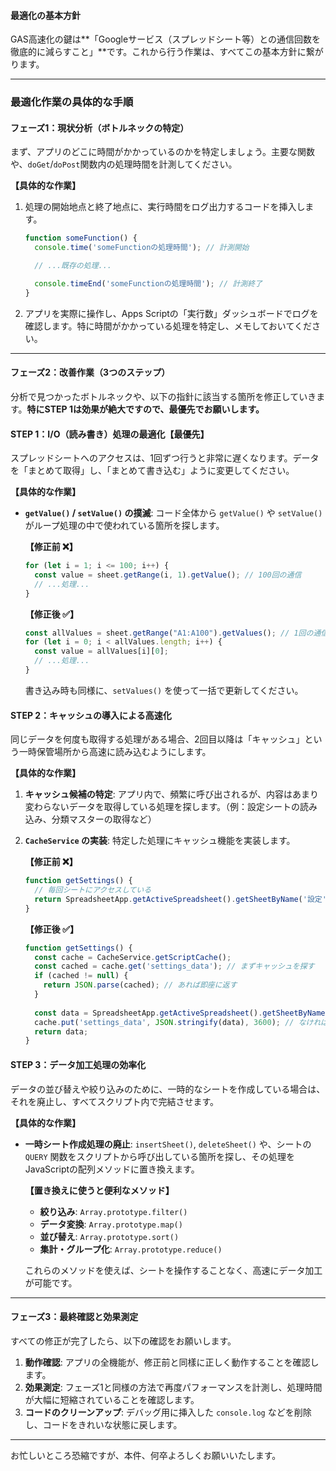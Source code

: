 #### 最適化の基本方針

GAS高速化の鍵は**「Googleサービス（スプレッドシート等）との通信回数を徹底的に減らすこと」**です。これから行う作業は、すべてこの基本方針に繋がります。

---

### 最適化作業の具体的な手順

#### フェーズ1：現状分析（ボトルネックの特定）

まず、アプリのどこに時間がかかっているのかを特定しましょう。主要な関数や、`doGet`/`doPost`関数内の処理時間を計測してください。

**【具体的な作業】**
1.  処理の開始地点と終了地点に、実行時間をログ出力するコードを挿入します。
    ```javascript
    function someFunction() {
      console.time('someFunctionの処理時間'); // 計測開始

      // ...既存の処理...

      console.timeEnd('someFunctionの処理時間'); // 計測終了
    }
    ```
2.  アプリを実際に操作し、Apps Scriptの「実行数」ダッシュボードでログを確認します。特に時間がかかっている処理を特定し、メモしておいてください。

---

#### フェーズ2：改善作業（3つのステップ）

分析で見つかったボトルネックや、以下の指針に該当する箇所を修正していきます。**特にSTEP 1は効果が絶大ですので、最優先でお願いします。**

#### STEP 1：I/O（読み書き）処理の最適化【最優先】

スプレッドシートへのアクセスは、1回ずつ行うと非常に遅くなります。データを「まとめて取得」し、「まとめて書き込む」ように変更してください。

**【具体的な作業】**
* **`getValue()` / `setValue()` の撲滅**:
    コード全体から `getValue()` や `setValue()` がループ処理の中で使われている箇所を探します。
    
    **【修正前 ❌】**
    ```javascript
    for (let i = 1; i <= 100; i++) {
      const value = sheet.getRange(i, 1).getValue(); // 100回の通信
      // ...処理...
    }
    ```
    **【修正後 ✅】**
    ```javascript
    const allValues = sheet.getRange("A1:A100").getValues(); // 1回の通信で済む！
    for (let i = 0; i < allValues.length; i++) {
      const value = allValues[i][0];
      // ...処理...
    }
    ```
    書き込み時も同様に、`setValues()` を使って一括で更新してください。

#### STEP 2：キャッシュの導入による高速化

同じデータを何度も取得する処理がある場合、2回目以降は「キャッシュ」という一時保管場所から高速に読み込むようにします。

**【具体的な作業】**
1.  **キャッシュ候補の特定**:
    アプリ内で、頻繁に呼び出されるが、内容はあまり変わらないデータを取得している処理を探します。（例：設定シートの読み込み、分類マスターの取得など）
2.  **`CacheService` の実装**:
    特定した処理にキャッシュ機能を実装します。

    **【修正前 ❌】**
    ```javascript
    function getSettings() {
      // 毎回シートにアクセスしている
      return SpreadsheetApp.getActiveSpreadsheet().getSheetByName('設定').getRange("A1:B10").getValues();
    }
    ```
    **【修正後 ✅】**
    ```javascript
    function getSettings() {
      const cache = CacheService.getScriptCache();
      const cached = cache.get('settings_data'); // まずキャッシュを探す
      if (cached != null) {
        return JSON.parse(cached); // あれば即座に返す
      }
      
      const data = SpreadsheetApp.getActiveSpreadsheet().getSheetByName('設定').getRange("A1:B10").getValues();
      cache.put('settings_data', JSON.stringify(data), 3600); // なければ取得し、キャッシュに保存（例：1時間）
      return data;
    }
    ```
#### STEP 3：データ加工処理の効率化

データの並び替えや絞り込みのために、一時的なシートを作成している場合は、それを廃止し、すべてスクリプト内で完結させます。

**【具体的な作業】**
* **一時シート作成処理の廃止**:
    `insertSheet()`, `deleteSheet()` や、シートの `QUERY` 関数をスクリプトから呼び出している箇所を探し、その処理をJavaScriptの配列メソッドに置き換えます。
    
    **【置き換えに使うと便利なメソッド】**
    * **絞り込み**: `Array.prototype.filter()`
    * **データ変換**: `Array.prototype.map()`
    * **並び替え**: `Array.prototype.sort()`
    * **集計・グループ化**: `Array.prototype.reduce()`
    
    これらのメソッドを使えば、シートを操作することなく、高速にデータ加工が可能です。

---

#### フェーズ3：最終確認と効果測定

すべての修正が完了したら、以下の確認をお願いします。

1.  **動作確認**: アプリの全機能が、修正前と同樣に正しく動作することを確認します。
2.  **効果測定**: フェーズ1と同様の方法で再度パフォーマンスを計測し、処理時間が大幅に短縮されていることを確認します。
3.  **コードのクリーンアップ**: デバッグ用に挿入した `console.log` などを削除し、コードをきれいな状態に戻します。

---

お忙しいところ恐縮ですが、本件、何卒よろしくお願いいたします。
